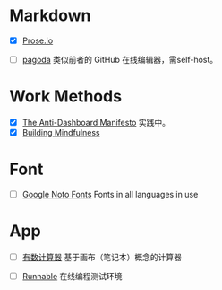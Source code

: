 # Markdown

- [X] [Prose.io](http://prose.io/#celadevra)

- [ ] [pagoda](https://github.com/alagu/pagoda) 类似前者的 GitHub 在线编辑器，需self-host。

# Work Methods

- [X] [The Anti-Dashboard Manifesto](http://neugierig.org/software/blog/2014/07/anti-dashboard-manifesto.html) 实践中。
- [X] [Building Mindfulness](https://medium.com/@moskov/mindful-sana-e5932912d1df)

# Font

- [ ] [Google Noto Fonts](http://www.google.com/get/noto/#/) Fonts in all languages in use

# App

- [ ] [有数计算器](http://tydligapp.com/cn/#.U8xsNUA3vGw) 基于画布（笔记本）概念的计算器

- [ ] [Runnable](http://runnable.com/) 在线编程测试环境
